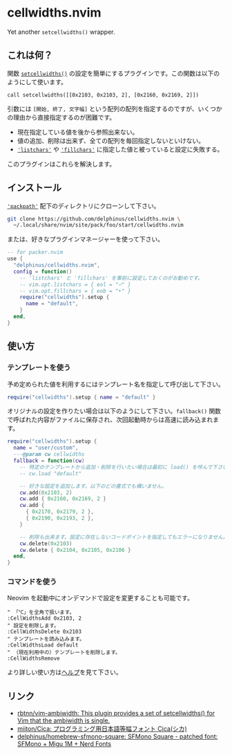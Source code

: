 # cellwidths.nvim

Yet another `setcellwidths()` wrapper.

<!-- English version README is here →[README.en.md](/README.en.md) -->

## これは何？

関数 [`setcellwidths()`][setcellwidths] の設定を簡単にするプラグインです。この関数は以下のようにして使います。

[setcellwidths]: https://neovim.io/doc/user/builtin.html#setcellwidths()

```vim
call setcellwidths([[0x2103, 0x2103, 2], [0x2160, 0x2169, 2]])
```

引数には `[開始, 終了, 文字幅]` という配列の配列を指定するのですが、いくつかの理由から直接指定するのが困難です。

* 現在指定している値を後から参照出来ない。
* 値の追加、削除は出来ず、全ての配列を毎回指定しないといけない。
* [`'listchars'`][listchars] や [`'fillchars'`][fillchars] に指定した値と被っていると設定に失敗する。

[listchars]: https://neovim.io/doc/user/options.html#'listchars'
[fillchars]: https://neovim.io/doc/user/options.html#'fillchars'

このプラグインはこれらを解決します。

## インストール

[`'packpath'`][packpath] 配下のディレクトリにクローンして下さい。

[packpath]: https://neovim.io/doc/user/options.html#'packpath'

```sh
git clone https://github.com/delphinus/cellwidths.nvim \
  ~/.local/share/nvim/site/pack/foo/start/cellwidths.nvim
```

または、好きなプラグインマネージャーを使って下さい。

```lua
-- for packer.nvim
use {
  "delphinus/cellwidths.nvim",
  config = function()
    -- 'listchars' と 'fillchars' を事前に設定しておくのがお勧めです。
    -- vim.opt.listchars = { eol = "⏎" }
    -- vim.opt.fillchars = { eob = "‣" }
    require("cellwidths").setup {
      name = "default",
    }
  end,
}
```

## 使い方

### テンプレートを使う

予め定められた値を利用するにはテンプレート名を指定して呼び出して下さい。

```lua
require("cellwidths").setup { name = "default" }
```

オリジナルの設定を作りたい場合は以下のようにして下さい。`fallback()` 関数で呼ばれた内容がファイルに保存され、次回起動時からは高速に読み込まれます。

```lua
require("cellwidths").setup {
  name = "user/custom",
  ---@param cw cellwidths
  fallback = function(cw)
    -- 特定のテンプレートから追加・削除を行いたい場合は最初に load() を呼んで下さい。
    -- cw.load "default"

    -- 好きな設定を追加します。以下のどの書式でも構いません。
    cw.add(0x2103, 2)
    cw.add { 0x2160, 0x2169, 2 }
    cw.add {
      { 0x2170, 0x2179, 2 },
      { 0x2190, 0x2193, 2 },
    }

    -- 削除も出来ます。設定に存在しないコードポイントを指定してもエラーになりません。
    cw.delete(0x2103)
    cw.delete { 0x2104, 0x2105, 0x2106 }
  end,
}
```

### コマンドを使う

Neovim を起動中にオンデマンドで設定を変更することも可能です。

```vim
" 「℃」を全角で扱います。
:CellWidthsAdd 0x2103, 2
" 設定を削除します。
:CellWidthsDelete 0x2103
" テンプレートを読み込みます。
:CellWidthsLoad default
" （現在利用中の）テンプレートを削除します。
:CellWidthsRemove
```

より詳しい使い方は[ヘルプ](/doc/cellwidths.jax)を見て下さい。

## リンク

- [rbtnn/vim-ambiwidth: This plugin provides a set of setcellwidths() for Vim that the ambiwidth is single.](https://github.com/rbtnn/vim-ambiwidth)
- [miiton/Cica: プログラミング用日本語等幅フォント Cica(シカ)](https://github.com/miiton/Cica)
- [delphinus/homebrew-sfmono-square: SFMono Square - patched font: SFMono + Migu 1M + Nerd Fonts](https://github.com/delphinus/homebrew-sfmono-square)
